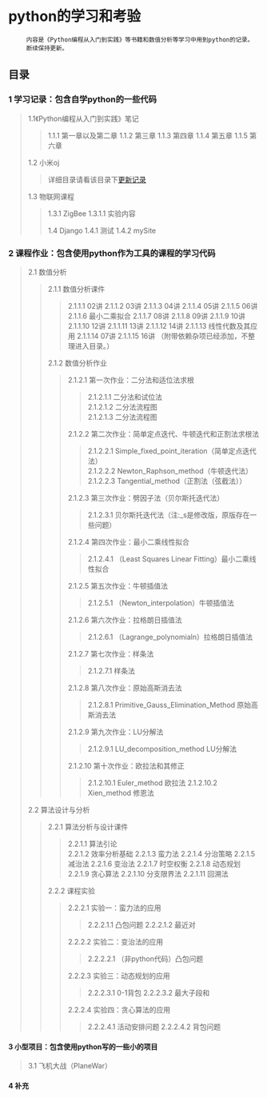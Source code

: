 # python的学习和考验

```text
     内容是《Python编程从入门到实践》等书籍和数值分析等学习中用到python的记录。
     断续保持更新。
```

## 目录

### 1 学习记录：包含自学python的一些代码

>1.1《Python编程从入门到实践》笔记
>>1.1.1 第一章以及第二章
>>1.1.2 第三章
>>1.1.3 第四章
>>1.1.4 第五章
>>1.1.5 第六章
>>
>1.2 小米oj
>>详细目录请看该目录下[更新记录](https://github.com/shencang/pythonPractice/blob/master/%E5%AD%A6%E4%B9%A0%E8%AE%B0%E5%BD%95/%E5%B0%8F%E7%B1%B3oj/update.md)
>>
>1.3 物联网课程
>>1.3.1 ZigBee
>>1.3.1.1 实验内容
>>
>>1.4 Django
>>1.4.1 测试
>>1.4.2 mySite

### 2 课程作业：包含使用python作为工具的课程的学习代码

>2.1 数值分析
>>2.1.1 数值分析课件
>>>2.1.1.1 02讲
>>>2.1.1.2 03讲
>>>2.1.1.3 04讲
>>>2.1.1.4 05讲
>>>2.1.1.5 06讲
>>>2.1.1.6 最小二乘拟合
>>>2.1.1.7 08讲
>>>2.1.1.8 09讲
>>>2.1.1.9 10讲
>>>2.1.1.10 12讲
>>>2.1.1.11 13讲
>>>2.1.1.12 14讲
>>>2.1.1.13 线性代数及其应用
>>>2.1.1.14 07讲
>>>2.1.1.15 16讲
>>>（附带依赖杂项已经添加，不整理进入目录。）
>>
>>2.1.2 数值分析作业  
>>>2.1.2.1 第一次作业：二分法和适位法求根  
>>>>2.1.2.1.1 二分法和试位法  
>>>>2.1.2.1.2 二分法流程图  
>>>>2.1.2.1.3 二分法流程图
>>>
>>>2.1.2.2 第二次作业：简单定点迭代、牛顿迭代和正割法求根法
>>>>2.1.2.2.1 Simple_fixed_point_iteration（简单定点迭代法）  
>>>>2.1.2.2.2 Newton_Raphson_method（牛顿迭代法）
>>>>2.1.2.2.3 Tangential_method（正割法（弦截法））
>>>
>>>2.1.2.3 第三次作业：劈因子法（贝尔斯托迭代法）
>>>>2.1.2.3.1 贝尔斯托迭代法（注:_s是修改版，原版存在一些问题）
>>>
>>>2.1.2.4 第四次作业：最小二乘线性拟合
>>>>2.1.2.4.1 （Least Squares Linear Fitting）最小二乘线性拟合
>>>
>>>2.1.2.5 第五次作业：牛顿插值法
>>>>2.1.2.5.1 （Newton_interpolation）牛顿插值法
>>>
>>>2.1.2.6 第六次作业：拉格朗日插值法
>>>>2.1.2.6.1 （Lagrange_polynomialn）拉格朗日插值法
>>>
>>>2.1.2.7 第七次作业：样条法
>>>>2.1.2.7.1 样条法
>>>
>>>2.1.2.8 第八次作业：原始高斯消去法
>>>>2.1.2.8.1 Primitive_Gauss_Elimination_Method 原始高斯消去法
>>>
>>>2.1.2.9 第九次作业：LU分解法
>>>>2.1.2.9.1 LU_decomposition_method LU分解法
>>>
>>>2.1.2.10 第十次作业：欧拉法和其修正
>>>>2.1.2.10.1 Euler_method 欧拉法
>>>>2.1.2.10.2 Xien_method  修恩法
>>>
>2.2 算法设计与分析
>>2.2.1 算法分析与设计课件
>>>2.2.1.1 算法引论  
>>>2.2.1.2 效率分析基础
>>>2.2.1.3 蛮力法
>>>2.2.1.4 分治策略
>>>2.2.1.5 减治法
>>>2.2.1.6 变治法
>>>2.2.1.7 时空权衡
>>>2.2.1.8 动态规划
>>>2.2.1.9 贪心算法
>>>2.2.1.10 分支限界法
>>>2.2.1.11 回溯法
>>
>>2.2.2 课程实验
>>>2.2.2.1 实验一：蛮力法的应用
>>>>2.2.2.1.1 凸包问题
>>>>2.2.2.1.2 最近对
>>>
>>>2.2.2.2 实验二：变治法的应用
>>>>2.2.2.2.1 （非python代码）凸包问题
>>>
>>>2.2.2.3 实验三：动态规划的应用
>>>>2.2.2.3.1 0-1背包
>>>>2.2.2.3.2 最大子段和
>>>
>>>2.2.2.4 实验四：贪心算法的应用
>>>>2.2.2.4.1 活动安排问题
>>>>2.2.2.4.2 背包问题
>>>

#### 3 小型项目：包含使用python写的一些小的项目

>3.1 飞机大战（PlaneWar）

#### 4 补充
>
